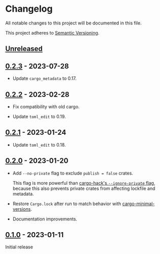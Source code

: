 # Changelog

All notable changes to this project will be documented in this file.

This project adheres to [Semantic Versioning](https://semver.org).

<!--
Note: In this file, do not use the hard wrap in the middle of a sentence for compatibility with GitHub comment style markdown rendering.
-->

## [Unreleased]

## [0.2.3] - 2023-07-28

- Update `cargo_metadata` to 0.17.

## [0.2.2] - 2023-02-28

- Fix compatibility with old cargo.

- Update `toml_edit` to 0.19.

## [0.2.1] - 2023-01-24

- Update `toml_edit` to 0.18.

## [0.2.0] - 2023-01-20

- Add `--no-private` flag to exclude `publish = false` crates.

  This flag is more powerful than [cargo-hack's `--ignore-private` flag](https://github.com/taiki-e/cargo-hack#--ignore-private), because this also prevents private crates from affecting lockfile and metadata.

- Restore `Cargo.lock` after run to match behavior with [cargo-minimal-versions](https://github.com/taiki-e/cargo-minimal-versions).

- Documentation improvements.

## [0.1.0] - 2023-01-11

Initial release

[Unreleased]: https://github.com/taiki-e/cargo-no-dev-deps/compare/v0.2.3...HEAD
[0.2.3]: https://github.com/taiki-e/cargo-no-dev-deps/compare/v0.2.2...v0.2.3
[0.2.2]: https://github.com/taiki-e/cargo-no-dev-deps/compare/v0.2.1...v0.2.2
[0.2.1]: https://github.com/taiki-e/cargo-no-dev-deps/compare/v0.2.0...v0.2.1
[0.2.0]: https://github.com/taiki-e/cargo-no-dev-deps/compare/v0.1.0...v0.2.0
[0.1.0]: https://github.com/taiki-e/cargo-no-dev-deps/releases/tag/v0.1.0
